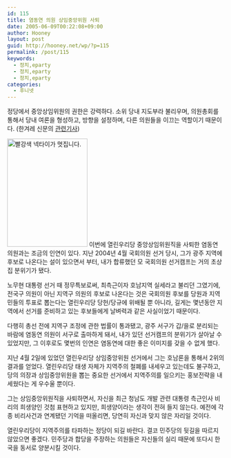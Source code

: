 ```yaml
---
id: 115
title: 염동연 의원 상임중앙위원 사퇴
date: 2005-06-09T00:22:08+09:00
author: Hooney
layout: post
guid: http://hooney.net/wp/?p=115
permalink: /post/115
keywords:
  - 정치,eparty
  - 정치,eparty
  - 정치,eparty
categories:
  - 후니넷
---
```

정당에서 중앙상임위원의 권한은 강력하다. 소위 당내 지도부라 불리우며, 의원총회를 통해서 당내 여론을 형성하고, 방향을 설정하며, 다른 의원들을 이끄는 역할이기 때문이다. (한겨레 신문의 [관련기사](http://www.hani.co.kr/section-003100001/2005/06/003100001200506081958221.html)) 

[<img class="left" src="/files/img/2006-06/_ydy.jpg" width="186" height="250" alt="빨강색 넥타이가 멋집니다." />](/files/img/2006-06/ydy.jpg) 이번에 열린우리당 중앙상임위원직을 사퇴한 염동연 의원과는 조금의 인연이 있다. 지난 2004년 4월 국회의원 선거 당시, 그가 광주 지역에 후보로 나온다는 설이 있으면서 부터, 내가 합류했던 모 국회의원 선거캠프는 거의 초상집 분위기가 됐다. 

노무현 대통령 선거 때 정무특보로써, 최측근이자 호남지역 실세라고 불리던 그였기에, 전국구 의원이 아닌 지역구 의원의 후보로 나온다는 것은 국회의원 후보를 당원과 지역민들의 투표로 뽑는다는 열린우리당 당헌/당규에 위배될 뿐 아니라, 길게는 몇년동안 지역에서 선거를 준비하고 있는 후보들에게 날벼력과 같은 사실이었기 때문이다.

다행히 총선 전에 지역구 조정에 관한 법률이 통과됐고, 광주 서구가 갑/을로 분리되는 바람에 염동연 의원이 서구로 출마하게 돼서, 내가 있던 선거캠프의 분위기가 살아날 수 있었지만, 그 이후로도 몇번의 인연은 염동연에 대한 좋은 이미지를 갖을 수 없게 했다.

지난 4월 2일에 있었던 열린우리당 상임중앙위원 선거에서 그는 호남론을 통해서 2위의 결과를 얻었다. 열린우리당 태생 자체가 지역주의 철폐를 내세우고 있는데도 불구하고, 당의 의장과 상임중앙위원을 뽑는 중요한 선거에서 지역주의를 일으키는 홍보전략을 내세웠다는 게 우수울 뿐이다.

그는 상임중앙위원직을 사퇴하면서, 자신을 최근 청남도 개발 관련 대통령 측근인사 비리의 희생양인 것첨 표현하고 있지만, 희생양이라는 생각이 전혀 들지 않는다. 예전에 각종 비리사건과 연계됐던 기억을 떠올리면, 당연히 자신과 맞지 않은 자리일 것이다.

열린우리당이 지역주의를 타파하는 정당이 되길 바란다. 결코 민주당의 뒷길을 따르지 않았으면 좋겠다. 민주당과 합당을 주장하는 의원들은 자신들의 실리 때문에 또다시 한국을 동서로 양분시킬 것이다.